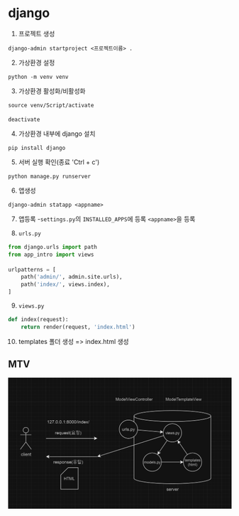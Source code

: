 # django

1. 프로젝트 생성 

```
django-admin startproject <프로젝트이름> .
```

2. 가상환경 설정 

```
python -m venv venv
```


3. 가상환경 활성화/비활성화
```
source venv/Script/activate

deactivate
```
4. 가상환경 내부에 django 설치
```
pip install django
```

5. 서버 실행 확인(종료 'Ctrl + c')
```
python manage.py runserver
```

6. 앱생성
```
django-admin statapp <appname>
```

7. 앱등록
-`settings.py`의 `INSTALLED_APPS`에 등록
`<appname>`을 등록

8. `urls.py`
```python
from django.urls import path
from app_intro import views

urlpatterns = [
    path('admin/', admin.site.urls),
    path('index/', views.index),
]
```

9. `views.py`
```python
def index(request):
    return render(request, 'index.html')
```

10. templates 폴더 생성 => index.html 생성 

## MTV
![MTV](./img/MTV.png)
